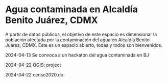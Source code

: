 
# Agua contaminada en Alcaldía Benito Juárez, CDMX

A partir de datos públicos, el objetivo de este espacio es dimensionar la población afectada por la contaminación del agua en Alcaldía Benito Juárez, CDMX.
Este es un espacio abierto, todas y todos son bienvenidos. 

2024-04-13
Se convoca a un hackaton del agua contaminada en BJ


2024-04-22
QGIS: project 

2024-04-22
censo2020.do 

<!--  -->